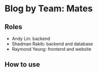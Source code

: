 # Blog by Team: Mates

## Roles

- Andy Lin: backend
- Shadman Rakib: backend and database
- Raymond Yeung: frontend and website

## How to use
